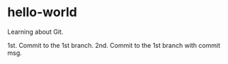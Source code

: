 # hello-world
Learning about Git.

1st. Commit to the 1st branch.
2nd. Commit to the 1st branch with commit msg.
